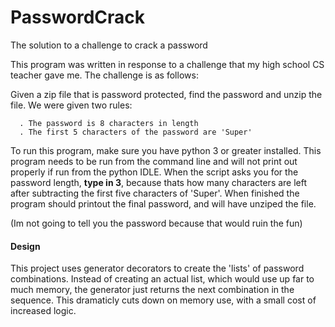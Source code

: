 # PasswordCrack
The solution to a challenge to crack a password

<p>
  This program was written in response to a challenge that my high school CS teacher gave me. The challenge is as follows:
</p>
<p>
    Given a zip file that is password protected, find the password and unzip the file. We were given two rules:
  
      . The password is 8 characters in length
      . The first 5 characters of the password are 'Super'
</p>
<p>  
  To run this program, make sure you have python 3 or greater installed. This program needs to be run from the command line and will not print out properly if run from the python IDLE.
  When the script asks you for the password length, <b>type in 3</b>, because thats how many characters are left after subtracting the first five characters of 'Super'. When finished the program should printout the final password, and will have unziped the file. 
  
  (Im not going to tell you the password because that would ruin the fun)
</p>
  
<h4>Design</h4>
<p>
  This project uses generator decorators to create the 'lists' of password combinations. Instead of creating an actual list, which would use up far to much memory, the generator just returns the next combination in the sequence. This dramaticly cuts down on memory use, with a small cost of increased logic.

